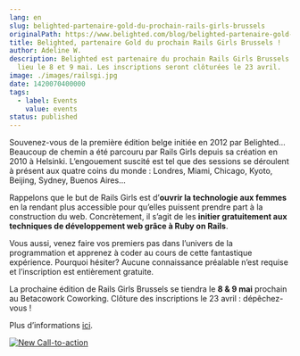 ```yaml
---
lang: en
slug: belighted-partenaire-gold-du-prochain-rails-girls-brussels
originalPath: https://www.belighted.com/blog/belighted-partenaire-gold-du-prochain-rails-girls-brussels
title: Belighted, partenaire Gold du prochain Rails Girls Brussels !
author: Adeline W.
description: Belighted est partenaire du prochain Rails Girls Brussels qui aura
  lieu le 8 et 9 mai. Les inscriptions seront clôturées le 23 avril.
image: ./images/railsgi.jpg
date: 1420070400000
tags:
  - label: Events
    value: events
status: published
---
```

Souvenez-vous de la première édition belge initiée en 2012 par Belighted… Beaucoup de chemin a été parcouru par Rails Girls depuis sa création en 2010 à Helsinki. L’engouement suscité est tel que des sessions se déroulent à présent aux quatre coins du monde : Londres, Miami, Chicago, Kyoto, Beijing, Sydney, Buenos Aires…

Rappelons que le but de Rails Girls est d’**ouvrir la technologie aux femmes** en la rendant plus accessible pour qu’elles puissent prendre part à la construction du web. Concrètement, il s’agit de les **initier gratuitement aux techniques de développement web grâce à Ruby on Rails**.

Vous aussi, venez faire vos premiers pas dans l’univers de la programmation et apprenez à coder au cours de cette fantastique expérience. Pourquoi hésiter? Aucune connaissance préalable n’est requise et l’inscription est entièrement gratuite.

La prochaine édition de Rails Girls Brussels se tiendra le **8 & 9 mai** prochain au Betacowork Coworking. Clôture des inscriptions le 23 avril : dépêchez-vous !

Plus d’informations [ici](https://railsgirls.com/brussels).

  

[![New Call-to-action](/images/legacy-cta/UPTtKvQU_5rjKfQJ1Qjwk.png)](https://cta-redirect.hubspot.com/cta/redirect/1684659/fb3606cc-cc1b-47d0-ae85-2c9f69837fe2)